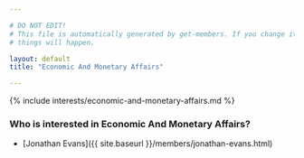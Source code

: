 ```yaml
---

# DO NOT EDIT!
# This file is automatically generated by get-members. If you change it, bad
# things will happen.

layout: default
title: "Economic And Monetary Affairs"

---
```


{% include interests/economic-and-monetary-affairs.md %}

### Who is interested in Economic And Monetary Affairs?


* [Jonathan Evans]({{ site.baseurl }}/members/jonathan-evans.html)

